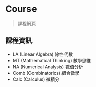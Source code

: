 # Course

> 課程網頁

## 課程資訊

- LA (Linear Algebra) 線性代數
- MT (Mathematical Thinking) 數學思維
- NA (Numerical Analysis) 數值分析
- Comb (Combinatorics) 組合數學
- Calc (Calculus) 微積分
